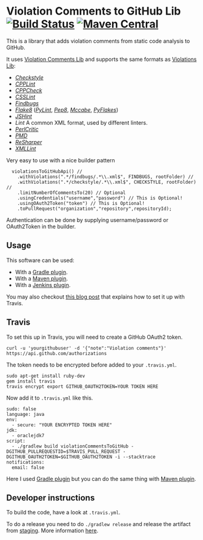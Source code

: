 # Violation Comments to GitHub Lib [![Build Status](https://travis-ci.org/tomasbjerre/violation-comments-to-github-lib.svg?branch=master)](https://travis-ci.org/tomasbjerre/violation-comments-to-github-lib) [![Maven Central](https://maven-badges.herokuapp.com/maven-central/se.bjurr.violations/violation-comments-to-github-lib/badge.svg)](https://maven-badges.herokuapp.com/maven-central/se.bjurr.violations/violation-comments-to-github-lib)

This is a library that adds violation comments from static code analysis to GitHub.

It uses [Violation Comments Lib](https://github.com/tomasbjerre/violation-comments-lib) and supports the same formats as [Violations Lib](https://github.com/tomasbjerre/violations-lib):
 * [_Checkstyle_](http://checkstyle.sourceforge.net/)
 * [_CPPLint_](https://github.com/theandrewdavis/cpplint)
 * [_CPPCheck_](http://cppcheck.sourceforge.net/)
 * [_CSSLint_](https://github.com/CSSLint/csslint)
 * [_Findbugs_](http://findbugs.sourceforge.net/)
 * [_Flake8_](http://flake8.readthedocs.org/en/latest/) ([_PyLint_](https://www.pylint.org/), [_Pep8_](https://github.com/PyCQA/pycodestyle), [_Mccabe_](https://pypi.python.org/pypi/mccabe), [_PyFlakes_](https://pypi.python.org/pypi/pyflakes))
 * [_JSHint_](http://jshint.com/)
 * _Lint_ A common XML format, used by different linters.
 * [_PerlCritic_](https://github.com/Perl-Critic)
 * [_PMD_](https://pmd.github.io/)
 * [_ReSharper_](https://www.jetbrains.com/resharper/)
 * [_XMLLint_](http://xmlsoft.org/xmllint.html)
 
Very easy to use with a nice builder pattern
```
  violationsToGitHubApi() //
    .withViolations(".*/findbugs/.*\\.xml$", FINDBUGS, rootFolder) //
    .withViolations(".*/checkstyle/.*\\.xml$", CHECKSTYLE, rootFolder) //
    .limitNumberOfCommentsTo(20) // Optional
    .usingCredentials("username","password") // This is Optional!
    .usingOAuth2Token("token") // This is Optional!
    .toPullRequest("organization","repository",repositoryId);
```

Authentication can be done by supplying username/password or OAuth2Token in the builder. 

## Usage
This software can be used:
 * With a [Gradle plugin](https://github.com/tomasbjerre/violation-comments-to-github-gradle-plugin).
 * With a [Maven plugin](https://github.com/tomasbjerre/violation-comments-to-github-maven-plugin).
 * With a [Jenkins plugin](https://github.com/tomasbjerre/violation-comments-to-github-jenkins-plugin).

You may also checkout [this blog post](http://bjurr.se/static-code-analysis-with-github/) that explains how to set it up with Travis.

## Travis
To set this up in Travis, you will need to create a GitHub OAuth2 token.
```
curl -u 'yourgithubuser' -d '{"note":"Violation comments"}' https://api.github.com/authorizations
```

The token needs to be encrypted before added to your `.travis.yml`.
```
sudo apt-get install ruby-dev
gem install travis
travis encrypt export GITHUB_OAUTH2TOKEN=YOUR TOKEN HERE
```

Now add it to `.travis.yml` like this.
```
sudo: false  
language: java  
env:  
  - secure: "YOUR ENCRYPTED TOKEN HERE"
jdk:  
  - oraclejdk7
script:  
  - ./gradlew build violationCommentsToGitHub -DGITHUB_PULLREQUESTID=$TRAVIS_PULL_REQUEST -DGITHUB_OAUTH2TOKEN=$GITHUB_OAUTH2TOKEN -i --stacktrace
notifications:  
  email: false
```

Here I used [Gradle plugin](https://github.com/tomasbjerre/violation-comments-to-github-gradle-plugin) but you can do the same thing with [Maven plugin](https://github.com/tomasbjerre/violation-comments-to-github-maven-plugin).


## Developer instructions

To build the code, have a look at `.travis.yml`.

To do a release you need to do `./gradlew release` and release the artifact from [staging](https://oss.sonatype.org/#stagingRepositories). More information [here](http://central.sonatype.org/pages/releasing-the-deployment.html).
